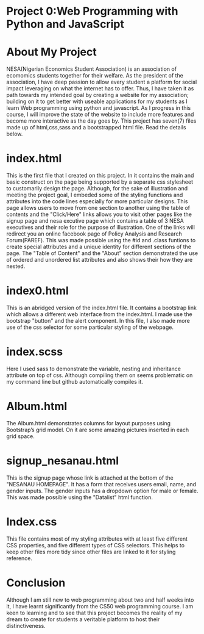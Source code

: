 # Project 0:Web Programming with Python and JavaScript

# About My Project

NESA(Nigerian Economics Student Association) is an association of ecomomics students together for their welfare. As the president of the association, I have deep passion to allow every student a platform for social impact leveraging on what the internet has to offer. Thus, I have taken it as path towards my intended goal by creating a website for my association; building on it to get better with useable applications for my students as I learn Web programming using python and javascript. As I progress in this course, I will improve the state of the website to include more features and become more interactive as the day goes by. This project has seven(7) files made up of html,css,sass and a bootstrapped html file. Read the details below.

# index.html

This is the first file that I created on this project. In it contains the main and basic construct on the page being supported by a separate css stylesheet to customarily design the page. Although, for the sake of illustration and meeting the project goal, I embeded some of the styling functions and attributes into the code lines especially for more particular designs. This page allows users to move from one section to another using the table of contents and the "Click/Here" links allows you to visit other pages like the signup page and nesa excutive page which contains a table of 3 NESA executives and their role for the purpose of illustration. One of the links will redirect you an online facebook page of Policy Analysis and Research Forum(PAREF). This was made possible using the #id and .class funtions to create special attributes and a unique identity for different sections of the page. The "Table of Content" and the "About" section demonstrated the use of ordered and unordered list attributes and also shows their how they are nested. 

# index0.html

This is an abridged version  of the index.html file. It contains a bootstrap link which allows a different web interface from the index.html. I made use the bootstrap "button" and the alert component. In this file, I also made more use of the css selector for some particular styling of the webpage.

# index.scss

Here I used sass to demonstrate the variable, nesting and inheritance attribute on top of css. Although compiling them on seems problematic on my command line but github automatically compiles it.

# Album.html

The Album.html demonstrates columns for layout purposes using Bootstrap’s grid model. On it are some amazing pictures inserted in each grid space.

# signup_nesanau.html

This is the signup page whose link is attached at the bottom of the "NESANAU HOMEPAGE". It has a form that receives users email, name, and gender inputs. The gender inputs has a dropdown option for male or female. This was made possible using the "Datalist" html function.

# Index.css
This file contains most of my styling attributes with at least five different CSS properties, and five different types of CSS selectors. This helps to keep other files more tidy since other files are linked to it for styling reference.

# Conclusion

Although I am still new to web programming about two and half weeks into it, I have learnt significantly from the CS50 web programming course. I am keen to learning and to see that this project becomes the reality of my dream to create for students a veritable platform to host their distinctiveness.